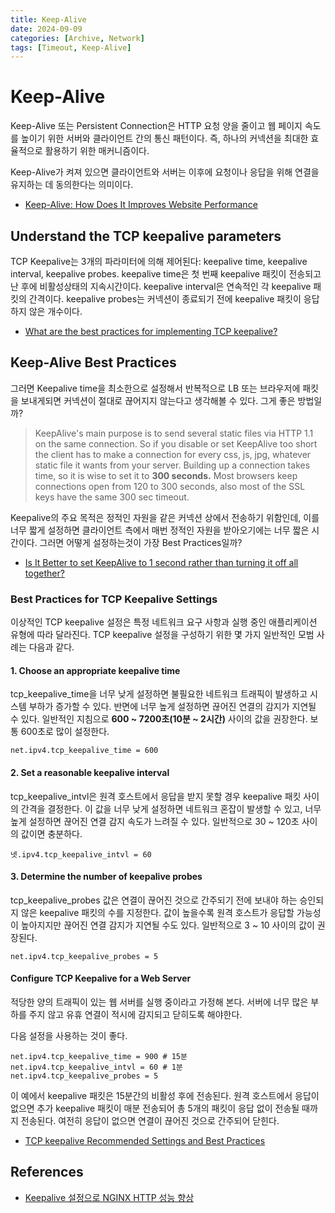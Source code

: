 ```yaml
---
title: Keep-Alive
date: 2024-09-09
categories: [Archive, Network]
tags: [Timeout, Keep-Alive]
---
```


# Keep-Alive

Keep-Alive 또는 Persistent Connection은 HTTP 요청 양을 줄이고 웹 페이지 속도를 높이기 위한 서버와 클라이언트 간의 통신 패턴이다. 즉, 하나의 커넥션을 최대한 효율적으로 활용하기 위한 매커니즘이다.

Keep-Alive가 켜져 있으면 클라이언트와 서버는 이후에 요청이나 응답을 위해 연결을 유지하는 데 동의한다는 의미이다.

- [Keep-Alive: How Does It Improves Website Performance](https://www.hostinger.com/tutorials/improving-website-performance-enabling-keep-alive)

## Understand the TCP keepalive parameters

TCP Keepalive는 3개의 파라미터에 의해 제어된다: keepalive time, keepalive interval, keepalive probes. keepalive time은 첫 번째 keepalive 패킷이 전송되고 난 후에 비활성상태의 지속시간이다. keepalive interval은 연속적인 각 keepalive 패킷의 간격이다. keepalive probes는 커넥션이 종료되기 전에 keepalive 패킷이 응답하지 않은 개수이다.

- [What are the best practices for implementing TCP keepalive?](https://www.linkedin.com/advice/1/what-best-practices-implementing-tcp-keepalive)

## Keep-Alive Best Practices

그러면 Keepalive time을 최소한으로 설정해서 반복적으로 LB 또는 브라우저에 패킷을 보내게되면 커넥션이 절대로 끊어지지 않는다고 생각해볼 수 있다. 그게 좋은 방법일까?

> KeepAlive's main purpose is to send several static files via HTTP 1.1 on the same connection. So if you disable or set KeepAlive too short the client has to make a connection for every css, js, jpg, whatever static file it wants from your server. Building up a connection takes time, so it is wise to set it to **300 seconds.** Most browsers keep connections open from 120 to 300 seconds, also most of the SSL keys have the same 300 sec timeout.

Keepalive의 주요 목적은 정적인 자원을 같은 커넥션 상에서 전송하기 위함인데, 이를 너무 짧게 설정하면 클라이언트 측에서 매번 정적인 자원을 받아오기에는 너무 짧은 시간이다. 그러면 어떻게 설정하는것이 가장 Best Practices일까?

- [Is It Better to set KeepAlive to 1 second rather than turning it off all together?](https://serverfault.com/questions/355717/is-it-better-to-set-keepalive-to-1-second-rather-than-turning-it-off-all-togethe)

### Best Practices for TCP Keepalive Settings

이상적인 TCP keepalive 설정은 특정 네트워크 요구 사항과 실행 중인 애플리케이션 유형에 따라 달라진다. TCP keepalive 설정을 구성하기 위한 몇 가지 일반적인 모범 사례는 다음과 같다.

#### 1. Choose an appropriate keepalive time

tcp_keepalive_time을 너무 낮게 설정하면 불필요한 네트워크 트래픽이 발생하고 시스템 부하가 증가할 수 있다. 반면에 너무 높게 설정하면 끊어진 연결의 감지가 지연될 수 있다. 일반적인 지침으로 **600 ~ 7200초(10분 ~ 2시간)** 사이의 값을 권장한다. 보통 600초로 많이 설정한다.

```
net.ipv4.tcp_keepalive_time = 600
```

#### 2. Set a reasonable keepalive interval

tcp_keepalive_intvl은 원격 호스트에서 응답을 받지 못할 경우 keepalive 패킷 사이의 간격을 결정한다. 이 값을 너무 낮게 설정하면 네트워크 혼잡이 발생할 수 있고, 너무 높게 설정하면 끊어진 연결 감지 속도가 느려질 수 있다. 일반적으로 30 ~ 120초 사이의 값이면 충분하다.

```
넷.ipv4.tcp_keepalive_intvl = 60
```

#### 3. Determine the number of keepalive probes

tcp_keepalive_probes 값은 연결이 끊어진 것으로 간주되기 전에 보내야 하는 승인되지 않은 keepalive 패킷의 수를 지정한다. 값이 높을수록 원격 호스트가 응답할 가능성이 높아지지만 끊어진 연결 감지가 지연될 수도 있다. 일반적으로 3 ~ 10 사이의 값이 권장된다.

```
net.ipv4.tcp_keepalive_probes = 5
```

#### Configure TCP Keepalive for a Web Server

적당한 양의 트래픽이 있는 웹 서버를 실행 중이라고 가정해 본다. 서버에 너무 많은 부하를 주지 않고 유휴 연결이 적시에 감지되고 닫히도록 해야한다.

다음 설정을 사용하는 것이 좋다.

```
net.ipv4.tcp_keepalive_time = 900 # 15분
net.ipv4.tcp_keepalive_intvl = 60 # 1분
net.ipv4.tcp_keepalive_probes = 5
```

이 예에서 keepalive 패킷은 15분간의 비활성 후에 전송된다. 원격 호스트에서 응답이 없으면 추가 keepalive 패킷이 매분 전송되어 총 5개의 패킷이 응답 없이 전송될 때까지 전송된다. 여전히 응답이 없으면 연결이 끊어진 것으로 간주되어 닫힌다.

- [TCP keepalive Recommended Settings and Best Practices](https://webhostinggeeks.com/howto/tcp-keepalive-recommended-settings-and-best-practices/)

## References

- [Keepalive 설정으로 NGINX HTTP 성능 향상](https://nginxstore.com/blog/nginx/keepalive-%EC%84%A4%EC%A0%95%EC%9C%BC%EB%A1%9C-nginx-http-%EC%84%B1%EB%8A%A5-%ED%96%A5%EC%83%81/)